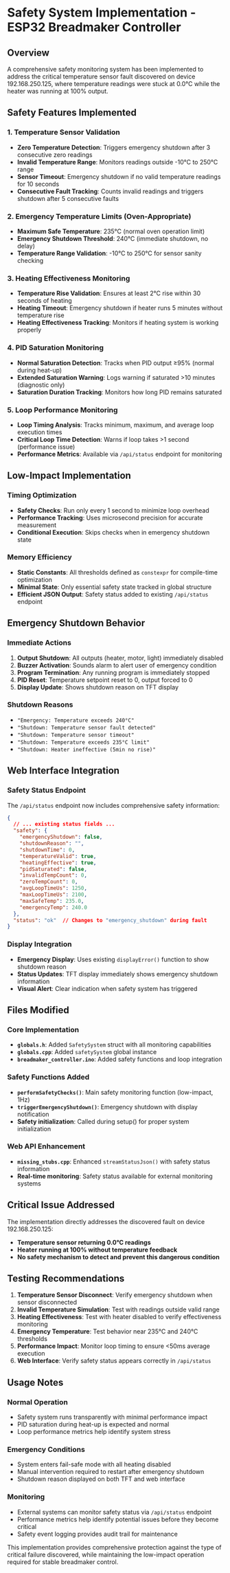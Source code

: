 # Safety System Implementation - ESP32 Breadmaker Controller

## Overview
A comprehensive safety monitoring system has been implemented to address the critical temperature sensor fault discovered on device 192.168.250.125, where temperature readings were stuck at 0.0°C while the heater was running at 100% output.

## Safety Features Implemented

### 1. Temperature Sensor Validation
- **Zero Temperature Detection**: Triggers emergency shutdown after 3 consecutive zero readings
- **Invalid Temperature Range**: Monitors readings outside -10°C to 250°C range  
- **Sensor Timeout**: Emergency shutdown if no valid temperature readings for 10 seconds
- **Consecutive Fault Tracking**: Counts invalid readings and triggers shutdown after 5 consecutive faults

### 2. Emergency Temperature Limits (Oven-Appropriate)
- **Maximum Safe Temperature**: 235°C (normal oven operation limit)
- **Emergency Shutdown Threshold**: 240°C (immediate shutdown, no delay)
- **Temperature Range Validation**: -10°C to 250°C for sensor sanity checking

### 3. Heating Effectiveness Monitoring
- **Temperature Rise Validation**: Ensures at least 2°C rise within 30 seconds of heating
- **Heating Timeout**: Emergency shutdown if heater runs 5 minutes without temperature rise
- **Heating Effectiveness Tracking**: Monitors if heating system is working properly

### 4. PID Saturation Monitoring
- **Normal Saturation Detection**: Tracks when PID output ≥95% (normal during heat-up)
- **Extended Saturation Warning**: Logs warning if saturated >10 minutes (diagnostic only)
- **Saturation Duration Tracking**: Monitors how long PID remains saturated

### 5. Loop Performance Monitoring
- **Loop Timing Analysis**: Tracks minimum, maximum, and average loop execution times
- **Critical Loop Time Detection**: Warns if loop takes >1 second (performance issue)
- **Performance Metrics**: Available via `/api/status` endpoint for monitoring

## Low-Impact Implementation

### Timing Optimization
- **Safety Checks**: Run only every 1 second to minimize loop overhead
- **Performance Tracking**: Uses microsecond precision for accurate measurement
- **Conditional Execution**: Skips checks when in emergency shutdown state

### Memory Efficiency
- **Static Constants**: All thresholds defined as `constexpr` for compile-time optimization
- **Minimal State**: Only essential safety state tracked in global structure
- **Efficient JSON Output**: Safety status added to existing `/api/status` endpoint

## Emergency Shutdown Behavior

### Immediate Actions
1. **Output Shutdown**: All outputs (heater, motor, light) immediately disabled
2. **Buzzer Activation**: Sounds alarm to alert user of emergency condition
3. **Program Termination**: Any running program is immediately stopped
4. **PID Reset**: Temperature setpoint reset to 0, output forced to 0
5. **Display Update**: Shows shutdown reason on TFT display

### Shutdown Reasons
- `"Emergency: Temperature exceeds 240°C"`
- `"Shutdown: Temperature sensor fault detected"`
- `"Shutdown: Temperature sensor timeout"`
- `"Shutdown: Temperature exceeds 235°C limit"`
- `"Shutdown: Heater ineffective (5min no rise)"`

## Web Interface Integration

### Safety Status Endpoint
The `/api/status` endpoint now includes comprehensive safety information:

```json
{
  // ... existing status fields ...
  "safety": {
    "emergencyShutdown": false,
    "shutdownReason": "",
    "shutdownTime": 0,
    "temperatureValid": true,
    "heatingEffective": true,
    "pidSaturated": false,
    "invalidTempCount": 0,
    "zeroTempCount": 0,
    "avgLoopTimeUs": 1250,
    "maxLoopTimeUs": 2100,
    "maxSafeTemp": 235.0,
    "emergencyTemp": 240.0
  },
  "status": "ok"  // Changes to "emergency_shutdown" during fault
}
```

### Display Integration
- **Emergency Display**: Uses existing `displayError()` function to show shutdown reason
- **Status Updates**: TFT display immediately shows emergency shutdown information
- **Visual Alert**: Clear indication when safety system has triggered

## Files Modified

### Core Implementation
- **`globals.h`**: Added `SafetySystem` struct with all monitoring capabilities
- **`globals.cpp`**: Added `safetySystem` global instance
- **`breadmaker_controller.ino`**: Added safety functions and loop integration

### Safety Functions Added
- **`performSafetyChecks()`**: Main safety monitoring function (low-impact, 1Hz)
- **`triggerEmergencyShutdown()`**: Emergency shutdown with display notification
- **Safety initialization**: Called during setup() for proper system initialization

### Web API Enhancement
- **`missing_stubs.cpp`**: Enhanced `streamStatusJson()` with safety status information
- **Real-time monitoring**: Safety status available for external monitoring systems

## Critical Issue Addressed

The implementation directly addresses the discovered fault on device 192.168.250.125:
- **Temperature sensor returning 0.0°C readings**
- **Heater running at 100% without temperature feedback**
- **No safety mechanism to detect and prevent this dangerous condition**

## Testing Recommendations

1. **Temperature Sensor Disconnect**: Verify emergency shutdown when sensor disconnected
2. **Invalid Temperature Simulation**: Test with readings outside valid range
3. **Heating Effectiveness**: Test with heater disabled to verify effectiveness monitoring
4. **Emergency Temperature**: Test behavior near 235°C and 240°C thresholds
5. **Performance Impact**: Monitor loop timing to ensure <50ms average execution
6. **Web Interface**: Verify safety status appears correctly in `/api/status`

## Usage Notes

### Normal Operation
- Safety system runs transparently with minimal performance impact
- PID saturation during heat-up is expected and normal
- Loop performance metrics help identify system stress

### Emergency Conditions
- System enters fail-safe mode with all heating disabled
- Manual intervention required to restart after emergency shutdown
- Shutdown reason displayed on both TFT and web interface

### Monitoring
- External systems can monitor safety status via `/api/status` endpoint
- Performance metrics help identify potential issues before they become critical
- Safety event logging provides audit trail for maintenance

This implementation provides comprehensive protection against the type of critical failure discovered, while maintaining the low-impact operation required for stable breadmaker control.
